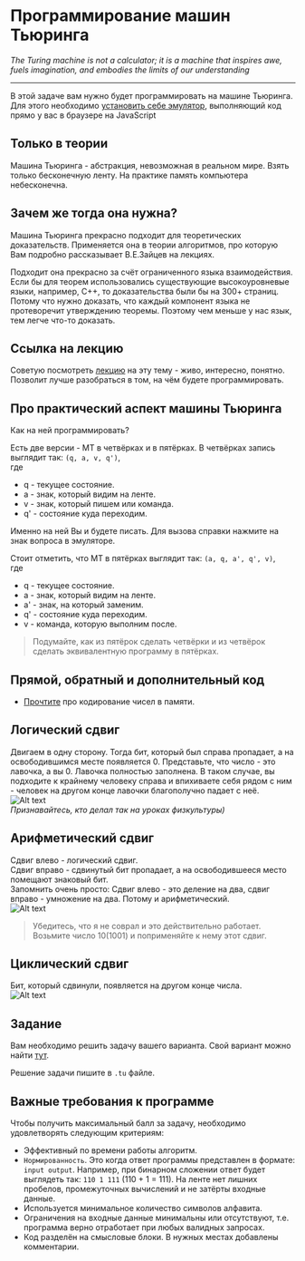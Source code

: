 # Программирование машин Тьюринга

_The Turing machine is not a calculator; it is a machine that inspires awe, fuels imagination, and embodies the limits of our understanding_

---

В этой задаче вам нужно будет программировать на машине Тьюринга. Для этого необходимо [установить себе эмулятор](https://drive.google.com/file/d/1WTy1JMegmzlHeI-UD8AweAH8Qiwxba4W/view?usp=drive_link), выполняющий код прямо у вас в браузере на JavaScript


## Только в теории

Машина Тьюринга - абстракция, невозможная в реальном мире. Взять только бесконечную ленту.
На практике память компьютера небесконечна.

## Зачем же тогда она нужна?

Машина Тьюринга прекрасно подходит для теоретических доказательств. Применяется она в теории алгоритмов, про которую Вам подробно рассказывает В.Е.Зайцев на лекциях.

Подходит она прекрасно за счёт ограниченного языка взаимодействия. Если бы для теорем использовались существующие высокоуровневые языки, например, С++, то доказательства были бы на 300+ страниц. Потому что нужно доказать, что каждый компонент языка не протеворечит утверждению теоремы. Поэтому чем меньше у нас язык, тем легче что-то доказать.


## Ссылка на лекцию
Советую посмотреть [лекцию](https://www.youtube.com/watch?v=1Aer8prbQP8) на эту тему - живо, интересно, понятно. Позволит лучше разобраться в том, на чём будете программировать.

## Про практический аспект машины Тьюринга

Как на ней программировать? 

Есть две версии - МТ в четвёрках и в пятёрках.
В четвёрках запись выглядит так:
```(q, a, v, q')```,
</br>где
- q - текущее состояние.
- a - знак, который видим на ленте.
- v - знак, который пишем или команда.
- q' - состояние куда переходим.

Именно на ней Вы и будете писать. Для вызова справки нажмите на знак вопроса в эмуляторе.

Стоит отметить, что МТ в пятёрках выглядит так:
```(a, q, a', q', v)```,
</br>где
- q - текущее состояние.
- a - знак, который видим на ленте.
- a' - знак, на который заменим.
- q' - состояние куда переходим.
- v - команда, которую выполним после.

> Подумайте, как из пятёрок сделать четвёрки и из четвёрок сделать эквивалентную программу в пятёрках.

## Прямой, обратный и дополнительный код

- [Прочтите](https://microkontroller.ru/programmirovanie-mikrokontrollerov-avr/pryamoy-obratnyiy-dopolnitelnyiy-kod-dvoichnogo-chisla/) про кодирование чисел в памяти.

## Логический сдвиг
Двигаем в одну сторону. Тогда бит, который был справа пропадает, а на освободившимся месте появляется 0. Представьте, что число - это лавочка, а вы 0. Лавочка полностью заполнена. В таком случае, вы подходите к крайнему человеку справа и впихиваете себя рядом с ним - человек на другом конце лавочки благополучно падает с неё.  </br>
![Alt text](./sources/image.png)</br>
_Признавайтесь, кто делал так на уроках физкультуры)_
## Арифметический сдвиг
Сдвиг влево - логический сдвиг.</br>
Сдвиг вправо - сдвинутый бит пропадает, а на освободившееся место помещают знаковый бит.</br>
Запомнить очень просто: Сдвиг влево - это деление на два, сдвиг вправо - умножение на два. Потому и арифметический.</br>
![Alt text](./sources/image-1.png)</br>
> Убедитесь, что я не соврал и это действительно работает. Возьмите число 10(1001) и поприменяйте к нему этот сдвиг.
## Циклический сдвиг
Бит, который сдвинули, появляется на другом конце числа.</br>
![Alt text](./sources/image-2.png)</br>


## Задание

Вам необходимо решить задачу вашего варианта. Свой вариант можно найти [тут](variants.md).

Решение задачи пишите в ```.tu``` файле.

## Важные требования к программе
Чтобы получить максимальный балл за задачу, необходимо удовлетворять следующим критериям:
- Эффективный по времени работы алгоритм.
- `Нормированность`. Это когда ответ программы представлен в формате: ```input output```. Например, при бинарном сложении  ответ будет выглядеть так: ```110 1 111``` (110 + 1 = 111). На ленте нет лишних пробелов, промежуточных вычислений и не затёрты входные данные.
- Используется минимальное количество символов алфавита.
- Ограничения на входные данные минимальны или отсутствуют, т.е. программа верно отработает при любых валидных запросах.
- Код разделён на смысловые блоки. В нужных местах добавлены комментарии.
